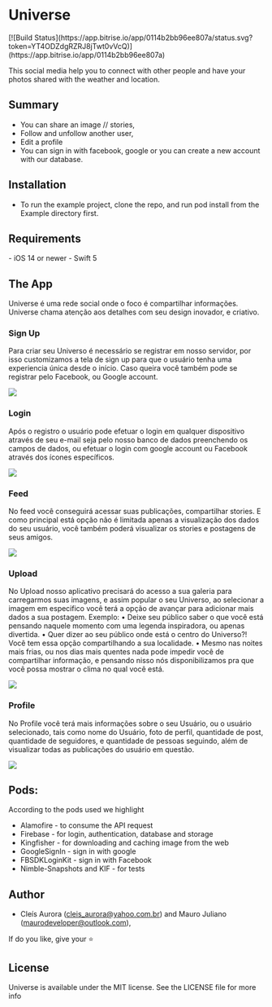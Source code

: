 <h1>Universe</h1>
[![Build Status](https://app.bitrise.io/app/0114b2bb96ee807a/status.svg?token=YT4ODZdgRZRJ8jTwt0vVcQ)](https://app.bitrise.io/app/0114b2bb96ee807a)


This social media help you to connect with other people and have your photos shared with the weather and location.

<h2>Summary</h2>

- You can share an image // stories,
- Follow and unfollow another user, 
- Edit a profile
- You can sign in with facebook, google or you can create a new account with our database.

<h2>Installation</h2>

- To run the example project, clone the repo, and run pod install from the Example directory first.
		
<h2>Requirements</h2>
- iOS 14 or newer
- Swift 5

<h2>The App</h2>
Universe é uma rede social onde o foco é compartilhar informações.
Universe chama atenção aos detalhes com seu design inovador, e criativo.

<h3>Sign Up</h3>
Para criar seu Universo é necessário se registrar em nosso servidor, por isso customizamos a tela de sign up para que o usuário tenha uma experiencia única desde o início.
Caso queira você também pode se registrar pelo Facebook, ou Google account.

![](img/signup.png)

<h3>Login</h3>
Após o registro o usuário pode efetuar o login em qualquer dispositivo através de seu e-mail seja pelo nosso banco de dados preenchendo os campos de dados, ou efetuar o login com google account ou Facebook através dos ícones específicos.

![](img/login.png)

<h3>Feed</h3>
No feed você conseguirá acessar suas publicações, compartilhar stories.
E como principal está opção não é limitada apenas a visualização dos dados do seu usuário, você também poderá visualizar os stories e postagens de seus amigos.

![](img/Feed.png)

<h3>Upload</h3>
No Upload nosso aplicativo precisará do acesso a sua galeria para carregarmos suas imagens, e assim popular o seu Universo, ao selecionar a imagem em especifico você terá a opção de avançar para adicionar mais dados a sua postagem.
Exemplo:
•	Deixe seu público saber o que você está pensando naquele momento com uma legenda inspiradora, ou apenas divertida.
•	Quer dizer ao seu público onde está o centro do Universo?! Você tem essa opção compartilhando a sua localidade.
•	Mesmo nas noites mais frias, ou nos dias mais quentes nada pode impedir você de compartilhar informação, e pensando nisso nós disponibilizamos pra que você possa mostrar o clima no qual você está.

 ![](img/uploads.png)


<h3>Profile</h3>
No Profile você terá mais informações sobre o seu Usuário, ou o usuário selecionado, tais como nome do Usuário, foto de perfil, quantidade de post, quantidade de seguidores, e quantidade de pessoas seguindo, além de visualizar todas as publicações do usuário em questão.

![](img/profile.png)

<h2>Pods:</h2> 

According to the pods used we highlight

  - Alamofire - to consume the API request
  - Firebase - for login, authentication, database and storage
  - Kingfisher - for downloading and caching image from the web
  - GoogleSignIn - sign in with google
  - FBSDKLoginKit - sign in with Facebook
  - Nimble-Snapshots and KIF - for tests


<h2>Author</h2>

- Cleís Aurora (cleis_aurora@yahoo.com.br) and Mauro Juliano (maurodeveloper@outlook.com), 


If do you like, give your ⭐️

<h2>License</h2>
Universe is available under the MIT license. See the LICENSE file for more info

